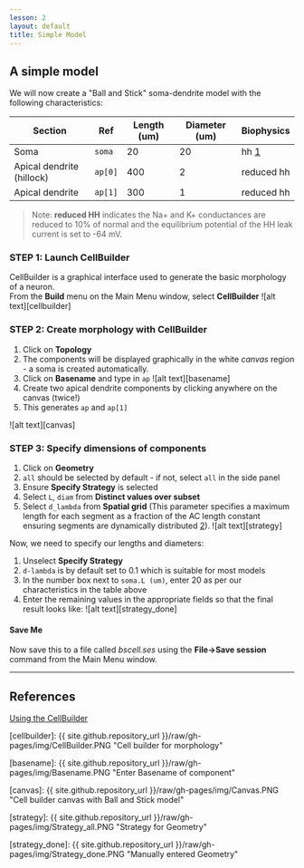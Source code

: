 ```yaml
---
lesson: 2
layout: default
title: Simple Model
---
```

## A simple model

We will now create a "Ball and Stick" soma-dendrite model with the following characteristics:

| Section | Ref | Length (um) | Diameter (um) | Biophysics |
| ---- | ---- | ---- | ---- | ----|
| Soma | `soma` | 20 | 20 | hh [1]|
| Apical dendrite (hillock) | `ap[0]` | 400 | 2 | reduced hh |
| Apical dendrite | `ap[1]` | 300 | 1 | reduced hh |

> Note: **reduced HH** indicates the Na+ and K+ conductances are reduced to 10% of normal and the equilibrium potential of the HH leak current is set to -64 mV.

### STEP 1: Launch CellBuilder

CellBuilder is a graphical interface used to generate the basic morphology of a neuron.  
From the **Build** menu on the Main Menu window, select **CellBuilder**
![alt text][cellbuilder]

### STEP 2: Create morphology with CellBuilder

1. Click on **Topology**
1. The components will be displayed graphically in the white *canvas* region - a soma is created automatically.
1. Click on **Basename** and type in `ap` 
![alt text][basename]
1. Create two apical dendrite components by clicking anywhere on the canvas (twice!)
1. This generates `ap` and `ap[1]`

![alt text][canvas]

### STEP 3: Specify dimensions of components

1. Click on **Geometry**
1. `all` should be selected by default - if not, select `all` in the side panel
1. Ensure **Specify Strategy** is selected
1. Select `L`, `diam` from **Distinct values over subset**
1. Select `d_lambda` from **Spatial grid** (This parameter specifies a maximum length for each segment as a fraction of the AC length constant ensuring segments are dynamically distributed [2]). 
![alt text][strategy]

Now, we need to specify our lengths and diameters:
1. Unselect **Specify Strategy**
1. `d-lambda` is by default set to 0.1 which is suitable for most models
1. In the number box next to `soma.L (um)`, enter 20 as per our characteristics in the table above
1. Enter the remaining values in the appropriate fields so that the final result looks like:
![alt text][strategy_done]


<div class="alert alert-info">
<h4>Save Me</h4> <p>Now save this to a file called <em>bscell.ses</em> using the <b>File->Save session</b> command from the Main Menu window.</p>
</div>

--------

## References
[Using the CellBuilder](https://www.neuron.yale.edu/neuron/static/docs/cbtut/main.html)

[1]: http://www.neuron.yale.edu/hg/neuron/nrn/file/d887332b34c3/src/nrnoc/hh.mod
[2]: https://www.neuron.yale.edu/neuron/static/docs/d_lambda/d_lambda.html

[cellbuilder]: {{ site.github.repository_url }}/raw/gh-pages/img/CellBuilder.PNG "Cell builder for morphology"

[basename]: {{ site.github.repository_url }}/raw/gh-pages/img/Basename.PNG "Enter Basename of component"

[canvas]: {{ site.github.repository_url }}/raw/gh-pages/img/Canvas.PNG "Cell builder canvas with Ball and Stick model"

[strategy]: {{ site.github.repository_url }}/raw/gh-pages/img/Strategy_all.PNG "Strategy for Geometry"

[strategy_done]: {{ site.github.repository_url }}/raw/gh-pages/img/Strategy_done.PNG "Manually entered Geometry"
